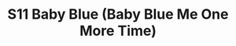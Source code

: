 ---
title: S11 Baby Blue (Baby Blue Me One More Time)
permalink: "/teams/s11-baby-blue"
members:
- Jerrell Price- Captain
- Scott Graham - QB
- Alexander Anzures
- BJ Bundy
- Jared Henderson
- Tyler L.
- Justin Mezetin
- Ricardo Muniz-Almeyda
- Shawn Norton
- Peter Pham
- Staci Pugh
- Josh Richards
- Michael Snowden
teamid: 931
name: S11 Baby Blue
color: Baby Blue Me One More Time
division: ''
---